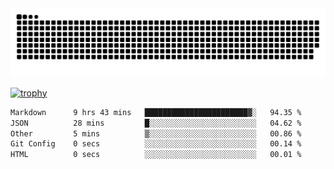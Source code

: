 ﻿<picture>
  <source media="(prefers-color-scheme: dark)" srcset="https://raw.githubusercontent.com/Ainavo/Ainavo/output/github-contribution-grid-snake-dark.svg">
  <source media="(prefers-color-scheme: light)" srcset="https://raw.githubusercontent.com/Ainavo/Ainavo/output/github-contribution-grid-snake.svg">
  <img alt="github contribution grid snake animation" src="https://raw.githubusercontent.com/Ainavo/Ainavo/output/github-contribution-grid-snake.svg">
</picture>

[![trophy](https://github-profile-trophy.vercel.app/?username=Ainavo)](https://github.com/ryo-ma/github-profile-trophy)

<!--START_SECTION:waka-->

```txt
Markdown      9 hrs 43 mins   ███████████████████████▓░   94.35 %
JSON          28 mins         █░░░░░░░░░░░░░░░░░░░░░░░░   04.62 %
Other         5 mins          ▒░░░░░░░░░░░░░░░░░░░░░░░░   00.86 %
Git Config    0 secs          ░░░░░░░░░░░░░░░░░░░░░░░░░   00.14 %
HTML          0 secs          ░░░░░░░░░░░░░░░░░░░░░░░░░   00.01 %
```

<!--END_SECTION:waka-->

